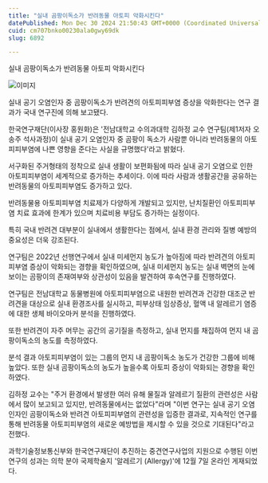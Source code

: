 ```yaml
---
title: "실내 곰팡이독소가 반려동물 아토피 악화시킨다"
datePublished: Mon Dec 30 2024 21:50:43 GMT+0000 (Coordinated Universal Time)
cuid: cm707bnko00230ala0gwy69dk
slug: 6892

---
```



실내 곰팡이독소가 반려동물 아토피 악화시킨다

![이미지](https://cdn.hashnode.com/res/hashnode/image/upload/v1739261385474/5274e4d1-e382-4c97-8f5a-ee7b5f663218.jpeg)

실내 공기 오염인자 중 곰팡이독소가 반려견의 아토피피부염 증상을 악화한다는 연구 결과가 국내 연구진에 의해 보고됐다.

한국연구재단(이사장 홍원화)은 '전남대학교 수의과대학 김하정 교수 연구팀(제1저자 오송주 석사과정)이 실내 공기 오염인자 중 곰팡이 독소가 사람뿐 아니라 반려동물의 아토피피부염에 나쁜 영향을 준다는 사실을 규명했다'라고 밝혔다.

서구화된 주거형태의 정착으로 실내 생활이 보편화됨에 따라 실내 공기 오염으로 인한 아토피피부염이 세계적으로 증가하는 추세이다. 이에 따라 사람과 생활공간을 공유하는 반려동물의 아토피피부염도 증가하고 있다.

반려동물용 아토피피부염 치료제가 다양하게 개발되고 있지만, 난치질환인 아토피피부염 치료 효과에 한계가 있으며 치료비용 부담도 증가하는 실정이다.

특히 국내 반려견 대부분이 실내에서 생활한다는 점에서, 실내 환경 관리와 질병 예방의 중요성은 더욱 강조된다.

연구팀은 2022년 선행연구에서 실내 미세먼지 농도가 높아짐에 따라 반려견의 아토피피부염 증상이 악화되는 경향을 확인하였으며, 실내 미세먼지 농도는 실내 벽면의 눈에 보이는 곰팡이의 존재여부와 상관성이 있음을 발견하여 후속연구를 진행하였다.

연구팀은 전남대학교 동물병원에 아토피피부염으로 내원한 반려견과 건강한 대조군 반려견을 대상으로 실내 환경조사를 실시하고, 피부상태 임상증상, 혈액 내 알레르기 염증에 대한 생체 바이오마커 분석을 진행하였다.

또한 반려견이 자주 머무는 공간의 공기질을 측정하고, 실내 먼지를 채집하여 먼지 내 곰팡이독소의 농도를 측정하였다.

분석 결과 아토피피부염이 있는 그룹의 먼지 내 곰팡이독소 농도가 건강한 그룹에 비해 높았다. 또한 실내 곰팡이독소의 농도가 높을수록 아토피 증상이 악화되는 경향을 확인하였다.

김하정 교수는 "주거 환경에서 발생한 여러 유해 물질과 알레르기 질환의 관련성은 사람에서 많이 보고되고 있지만, 반려동물에서는 없었다"라며 "이번 연구는 실내 공기 오염인자인 곰팡이독소와 반려견 아토피피부염의 관련성을 입증한 결과로, 지속적인 연구를 통해 반려동물 아토피피부염의 새로운 예방법을 제시할 수 있을 것으로 기대된다"라고 전했다.

과학기술정보통신부와 한국연구재단이 추진하는 중견연구사업의 지원으로 수행된 이번 연구의 성과는 의학 분야 국제학술지 '알레르기 (Allergy)'에 12월 7일 온라인 게재되었다.
